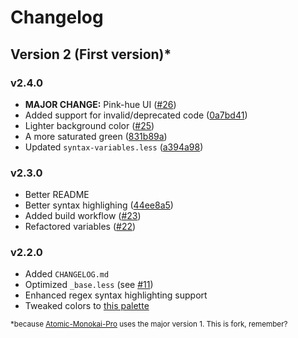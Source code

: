 # Changelog

## Version 2 (First version)*

### v2.4.0

 - **MAJOR CHANGE:** Pink-hue UI ([#26](https://github.com/ThatXliner/fall-syntax/pull/26))
 - Added support for invalid/deprecated code ([0a7bd41](https://github.com/ThatXliner/fall-syntax/commit/0a7bd41a1e9d8dd8fc3a08219a9de9d3b30a8808))
 - Lighter background color ([#25](https://github.com/ThatXliner/fall-syntax/pull/25))
 - A more saturated green ([831b89a](https://github.com/ThatXliner/fall-syntax/commit/831b89ae7bf5ba5865279c533d40b0f431a2daed))
 - Updated `syntax-variables.less` ([a394a98](https://github.com/ThatXliner/fall-syntax/commit/a394a9822a51cbb8eb85f64c788d6fa96ab079ca))


### v2.3.0

 - Better README
 - Better syntax highlighing ([44ee8a5](https://github.com/ThatXliner/fall-syntax/commit/44ee8a53a47eb8fed4c85c691a2d70194ef3fe7f))
 - Added build workflow ([#23](https://github.com/ThatXliner/fall-syntax/pull/23))
 - Refactored variables ([#22](https://github.com/ThatXliner/fall-syntax/pull/22))


### v2.2.0

 - Added `CHANGELOG.md`
 - Optimized `_base.less` (see [#11](https://github.com/ThatXliner/fall-syntax/pull/11))
 - Enhanced regex syntax highlighting support
 - Tweaked colors to [this palette](https://coolors.co/c65882-ff7092-f99270-ffb77a-f9c19a-8dcd84-64aa77-d6abee-1e1c21)

<sub>*because <a href="https://github.com/tterb/Atomic-Monokai-Pro-syntax">Atomic-Monokai-Pro</a> uses the major version 1. This is fork, remember?</sub>
